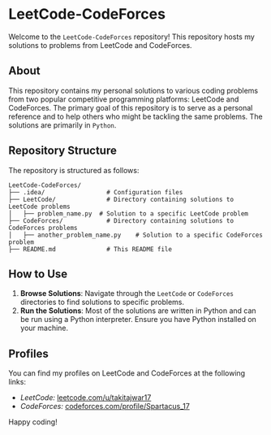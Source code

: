 # LeetCode-CodeForces

Welcome to the `LeetCode-CodeForces` repository! This repository hosts my solutions to problems from LeetCode and CodeForces.

## About

This repository contains my personal solutions to various coding problems from two popular competitive programming platforms: LeetCode and CodeForces. The primary goal of this repository is to serve as a personal reference and to help others who might be tackling the same problems. The solutions are primarily in `Python`.

## Repository Structure

The repository is structured as follows:

```
LeetCode-CodeForces/
├── .idea/                 # Configuration files
├── LeetCode/              # Directory containing solutions to LeetCode problems
│   ├── problem_name.py  # Solution to a specific LeetCode problem
├── CodeForces/            # Directory containing solutions to CodeForces problems
│   ├── another_problem_name.py    # Solution to a specific CodeForces problem
├── README.md              # This README file
```

## How to Use

1. **Browse Solutions**: Navigate through the `LeetCode` or `CodeForces` directories to find solutions to specific problems.
2. **Run the Solutions**: Most of the solutions are written in Python and can be run using a Python interpreter. Ensure you have Python installed on your machine.

## Profiles

You can find my profiles on LeetCode and CodeForces at the following links:

- *LeetCode:* [leetcode.com/u/takitajwar17](https://leetcode.com/u/takitajwar17/)
- *CodeForces:* [codeforces.com/profile/Spartacus_17](https://codeforces.com/profile/Spartacus_17)

Happy coding!
